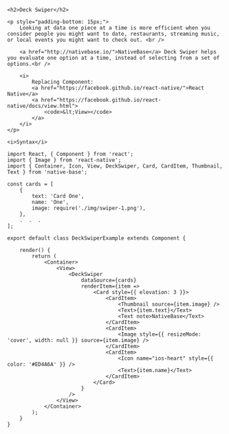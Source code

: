 <div class="section" id="deckSwiper">

    <h2>Deck Swiper</h2>

    <p style="padding-bottom: 15px;">
        Looking at data one piece at a time is more efficient when you consider people you might want to date, restaurants, streaming music, or local events you might want to check out. <br />

        <a href="http://nativebase.io/">NativeBase</a> Deck Swiper helps you evaluate one option at a time, instead of selecting from a set of options.<br />

        <i>
            Replacing Component:
            <a href="https://facebook.github.io/react-native/">React Native</a>
            <a href="https://facebook.github.io/react-native/docs/view.html">
                <code>&lt;View></code>
            </a>
        </i>
    </p>

    <i>Syntax</i>

<pre class="line-numbers"><code class="language-jsx">import React, { Component } from 'react';
import { Image } from 'react-native';
import { Container, Icon, View, DeckSwiper, Card, CardItem, Thumbnail, Text } from 'native-base';

const cards = [
    {
        text: 'Card One',
        name: 'One',
        image: require('./img/swiper-1.png'),
    },
    .  .  .
];

export default class DeckSwiperExample extends Component {

    render() {
        return (
            &lt;Container>
                &lt;View>
                    &lt;DeckSwiper
                        dataSource={cards}
                        renderItem={item =>
                            &lt;Card style=&#123;{ elevation: 3 }}>
                                &lt;CardItem>
                                    &lt;Thumbnail source={item.image} />
                                    &lt;Text>{item.text}&lt;/Text>
                                    &lt;Text note>NativeBase&lt;/Text>
                                &lt;/CardItem>
                                &lt;CardItem>
                                    &lt;Image style=&#123;{ resizeMode: 'cover', width: null }} source={item.image} />
                                &lt;/CardItem>
                                &lt;CardItem>
                                    &lt;Icon name="ios-heart" style=&#123;{ color: '#ED4A6A' }} />
                                    &lt;Text>{item.name}&lt;/Text>
                                &lt;/CardItem>
                            &lt;/Card>
                        }
                    />
                &lt;/View>
            &lt;/Container>
        );
    }
}</code></pre><br />



</div>
